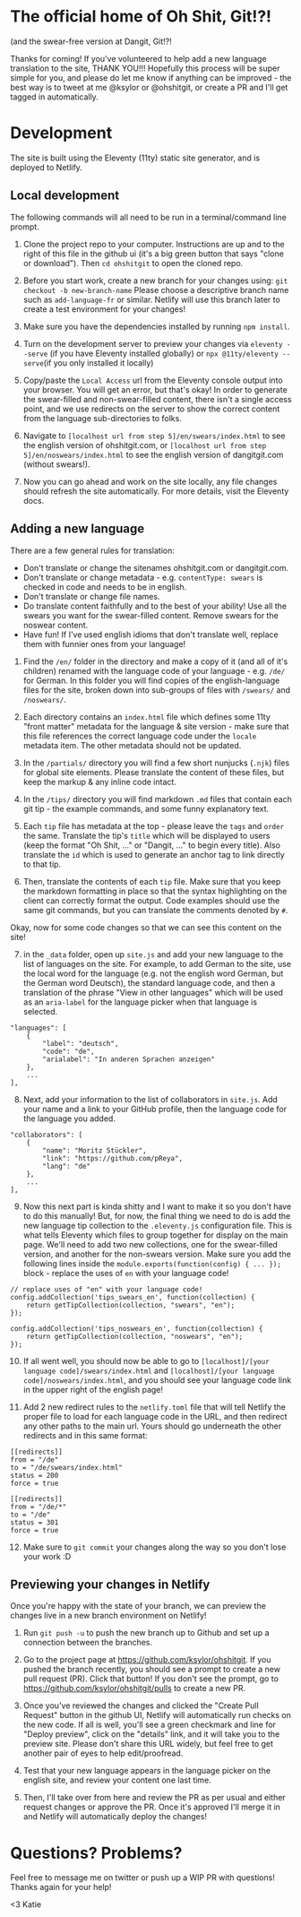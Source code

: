 # The official home of Oh Shit, Git!?!
(and the swear-free version at Dangit, Git!?!

Thanks for coming! If you've volunteered to help add a new language translation to the site, THANK YOU!!! Hopefully this process will be super simple for you, and please do let me know if anything can be improved - the best way is to tweet at me @ksylor or @ohshitgit, or create a PR and I'll get tagged in automatically.

# Development
The site is built using the Eleventy (11ty) static site generator, and is deployed to Netlify.

## Local development
The following commands will all need to be run in a terminal/command line prompt.

1. Clone the project repo to your computer. Instructions are up and to the right of this file in the github ui (it's a big green button that says "clone or download"). Then `cd ohshitgit` to open the cloned repo.

2. Before you start work, create a new branch for your changes using:
`git checkout -b new-branch-name` Please choose a descriptive branch name such as `add-language-fr` or similar. Netlify will use this branch later to create a test environment for your changes!

3. Make sure you have the dependencies installed by running `npm install`.

4. Turn on the development server to preview your changes via
`eleventy --serve` (if you have Eleventy installed globally) or `npx @11ty/eleventy --serve`(if you only installed it locally)

5. Copy/paste the `Local Access` url from the Eleventy console output into your browser. You will get an error, but that's okay! In order to generate the swear-filled and non-swear-filled content, there isn't a single access point, and we use redirects on the server to show the correct content from the language sub-directories to folks.

6. Navigate to `[localhost url from step 5]/en/swears/index.html` to see the english version of ohshitgit.com, or `[localhost url from step 5]/en/noswears/index.html` to see the english version of dangitgit.com (without swears!).

7. Now you can go ahead and work on the site locally, any file changes should refresh the site automatically. For more details, visit the Eleventy docs.

## Adding a new language

There are a few general rules for translation:
- Don't translate or change the sitenames ohshitgit.com or dangitgit.com.
- Don't translate or change metadata - e.g. `contentType: swears` is checked in code and needs to be in english. 
- Don't translate or change file names.
- Do translate content faithfully and to the best of your ability! Use all the swears you want for the swear-filled content. Remove swears for the noswear content. 
- Have fun! If I've used english idioms that don't translate well, replace them with funnier ones from your language! 

1. Find the `/en/` folder in the directory and make a copy of it (and all of it's children) renamed with the language code of your language - e.g. `/de/` for German. In this folder you will find copies of the english-language files for the site, broken down into sub-groups of files with `/swears/` and `/noswears/`. 

2. Each directory contains an `index.html` file which defines some 11ty "front matter" metadata for the language & site version - make sure that this file references the correct language code under the `locale` metadata item. The other metadata should not be updated.

3. In the `/partials/` directory you will find a few short nunjucks (`.njk`) files for global site elements. Please translate the content of these files, but keep the markup & any inline code intact.

4. In the `/tips/` directory you will find markdown  `.md` files that contain each git tip - the example commands, and some funny explanatory text. 

5. Each `tip` file has metadata at the top - please leave the `tags` and `order` the same. Translate the tip's `title` which will be displayed to users (keep the format "Oh Shit, ..." or "Dangit, ..." to begin every title). Also translate the `id` which is used to generate an anchor tag to link directly to that tip. 

6. Then, translate the contents of each `tip` file. Make sure that you keep the markdown formatting in place so that the syntax highlighting on the client can correctly format the output. Code examples should use the same git commands, but you can translate the comments denoted by `#`. 

Okay, now for some code changes so that we can see this content on the site! 

7. in the `_data` folder, open up `site.js` and add your new language to the list of languages on the site. For example, to add German to the site, use the local word for the language (e.g. not the english word German, but the German word Deutsch), the standard language code, and then a translation of the phrase "View in other languages" which will be used as an `aria-label` for the language picker when that language is selected.

```
"languages": [
    {
        "label": "deutsch",
        "code": "de",
        "arialabel": "In anderen Sprachen anzeigen"
    },
    ...
],
```

8. Next, add your information to the list of collaborators in `site.js`. Add your name and a link to your GitHub profile, then the language code for the language you added.

```
"collaborators": [
    {
        "name": "Moritz Stückler",
        "link": "https://github.com/pReya",
        "lang": "de"
    },
    ...
],
```

9. Now this next part is kinda shitty and I want to make it so you don't have to do this manually! But, for now, the final thing we need to do is add the new language tip collection to the `.eleventy.js` configuration file. This is what tells Eleventy which files to group together for display on the main page. We'll need to add two new collections, one for the swear-filled version, and another for the non-swears version. Make sure you add the following lines inside the `module.exports(function(config) { ... });` block - replace the uses of `en` with your language code!

```
// replace uses of "en" with your language code!
config.addCollection('tips_swears_en', function(collection) {
    return getTipCollection(collection, "swears", "en");
});

config.addCollection('tips_noswears_en', function(collection) {
    return getTipCollection(collection, "noswears", "en");
});
```

10. If all went well, you should now be able to go to `[localhost]/[your language code]/swears/index.html` and `[localhost]/[your language code]/noswears/index.html`, and you should see your language code link in the upper right of the english page! 

11. Add 2 new redirect rules to the `netlify.toml` file that will tell Netlify the proper file to load for each language code in the URL, and then redirect any other paths to the main url. Yours should go underneath the other redirects and in this same format:

```
[[redirects]]
from = "/de"
to = "/de/swears/index.html"
status = 200
force = true

[[redirects]]
from = "/de/*"
to = "/de"
status = 301
force = true
```

12. Make sure to `git commit` your changes along the way so you don't lose your work :D


## Previewing your changes in Netlify

Once you're happy with the state of your branch, we can preview the changes live in a new branch environment on Netlify!

1. Run `git push -u` to push the new branch up to Github and set up a connection between the branches.

2. Go to the project page at https://github.com/ksylor/ohshitgit. If you pushed the branch recently, you should see a prompt to create a new pull request (PR). Click that button! If you don't see the prompt, go to https://github.com/ksylor/ohshitgit/pulls to create a new PR.

3. Once you've reviewed the changes and clicked the "Create Pull Request" button in the github UI, Netlify will automatically run checks on the new code. If all is well, you'll see a green checkmark and line for "Deploy preview", click on the "details" link, and it will take you to the preview site. Please don't share this URL widely, but feel free to get another pair of eyes to help edit/proofread.

4. Test that your new language appears in the language picker on the english site, and review your content one last time. 

5. Then, I'll take over from here and review the PR as per usual and either request changes or approve the PR. Once it's approved I'll merge it in and Netlify will automatically deploy the changes! 

# Questions? Problems? 

Feel free to message me on twitter or push up a WIP PR with questions! Thanks again for your help!

<3 Katie
